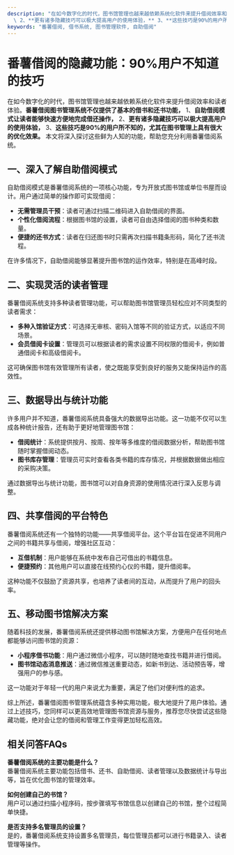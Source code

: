 ```yaml
---
description: "在如今数字化的时代，图书馆管理也越来越依赖系统化软件来提升借阅效率和读者体验。**番薯借阅图书管理系统不仅提供了基本的借书和还书功能，** 1、**自助借阅模式让读者能够快速方便地完成借还操作，**\
  \ 2、**更有诸多隐藏技巧可以极大提高用户的使用体验，** 3、**这些技巧是90%的用户所不知的，尤其在图书管理上具有很大的优化效果。** 本文将深入探讨这些鲜为人知的功能，帮助您充分利用番薯借阅系统。"
keywords: "番薯借阅, 借书系统, 图书管理软件, 自助借阅"
---
```

# 番薯借阅的隐藏功能：90%用户不知道的技巧

在如今数字化的时代，图书馆管理也越来越依赖系统化软件来提升借阅效率和读者体验。**番薯借阅图书管理系统不仅提供了基本的借书和还书功能，** 1、**自助借阅模式让读者能够快速方便地完成借还操作，** 2、**更有诸多隐藏技巧可以极大提高用户的使用体验，** 3、**这些技巧是90%的用户所不知的，尤其在图书管理上具有很大的优化效果。** 本文将深入探讨这些鲜为人知的功能，帮助您充分利用番薯借阅系统。

## **一、深入了解自助借阅模式**

自助借阅模式是番薯借阅系统的一项核心功能，专为开放式图书馆或单位书屋而设计。用户通过简单的操作即可实现借阅：

- **无需管理员干预**：读者可通过扫描二维码进入自助借阅的界面。
- **个性化借阅流程**：根据图书馆的设置，读者可自由选择借阅的图书种类和数量。
- **便捷的还书方式**：读者在归还图书时只需再次扫描书籍条形码，简化了还书流程。

在许多情况下，自助借阅能够显著提升图书馆的运作效率，特别是在高峰时段。

## **二、实现灵活的读者管理**

番薯借阅系统支持多种读者管理功能，可以帮助图书馆管理员轻松应对不同类型的读者需求：

- **多种入馆验证方式**：可选择无审核、密码入馆等不同的验证方式，以适应不同场景。
- **会员借阅卡设置**：管理员可以根据读者的需求设置不同权限的借阅卡，例如普通借阅卡和高级借阅卡。
  
这可确保图书馆有效管理所有读者，使之既能享受到良好的服务又能保持运作的高效性。

## **三、数据导出与统计功能**

许多用户并不知道，番薯借阅系统具备强大的数据导出功能。这一功能不仅可以生成各种统计报告，还有助于更好地管理图书馆：

- **借阅统计**：系统提供按月、按周、按年等多维度的借阅数据分析，帮助图书馆随时掌握借阅动态。
- **图书库存管理**：管理员可实时查看各类书籍的库存情况，并根据数据做出相应的采购决策。
  
通过数据导出与统计功能，图书馆可以对自身资源的使用情况进行深入反思与调整。

## **四、共享借阅的平台特色**

番薯借阅系统还有一个独特的功能——共享借阅平台。这个平台旨在促进不同用户之间的书籍共享与借阅，增强社区互动：

- **互借机制**：用户能够在系统中发布自己可借出的书籍信息。
- **便捷预约**：其他用户可以直接在线预约心仪的书籍，提升借阅率。

这种功能不仅鼓励了资源共享，也培养了读者间的互动，从而提升了用户的回头率。

## **五、移动图书馆解决方案**

随着科技的发展，番薯借阅系统还提供移动图书馆解决方案，方便用户在任何地点都能够访问图书馆的资源：

- **小程序借书功能**：用户通过微信小程序，可以随时随地查找书籍并进行借阅。
- **图书馆动态消息推送**：通过微信推送重要动态，如新书到达、活动预告等，增强用户的参与感。

这一功能对于年轻一代的用户来说尤为重要，满足了他们对便利性的追求。

综上所述，番薯借阅图书管理系统蕴含多种实用功能，极大地提升了用户体验。通过上述技巧，您同样可以更高效地管理图书馆资源与服务，推荐您尽快尝试这些隐藏功能，绝对会让您的借阅和管理工作变得更加轻松高效。

## 相关问答FAQs

**番薯借阅系统的主要功能是什么？**  
番薯借阅系统主要功能包括借书、还书、自助借阅、读者管理以及数据统计与导出等，旨在优化图书馆的管理效率。

**如何创建自己的书馆？**  
用户可以通过扫描小程序码，按步骤填写书馆信息以创建自己的书馆，整个过程简单快捷。

**是否支持多名管理员的设置？**  
是的，番薯借阅系统支持设置多名管理员，每位管理员都可以进行书籍录入、读者管理等操作。
